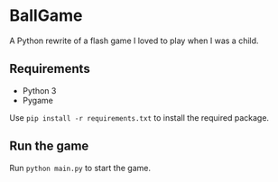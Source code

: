 # BallGame

A Python rewrite of a flash game I loved to play when I was a child.

## Requirements

- Python 3
- Pygame

Use `pip install -r requirements.txt` to install the required package.

## Run the game

Run `python main.py` to start the game.